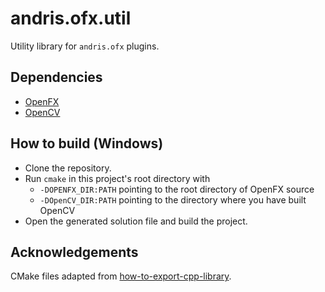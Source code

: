 # andris.ofx.util
Utility library for `andris.ofx` plugins.

## Dependencies
* [OpenFX](https://github.com/ofxa/openfx)
* [OpenCV](https://github.com/opencv/opencv)

## How to build (Windows)
* Clone the repository.
* Run `cmake` in this project's root directory with 
    * `-DOPENFX_DIR:PATH` pointing to the root directory of OpenFX source
    * `-DOpenCV_DIR:PATH` pointing to the directory where you have built OpenCV
* Open the generated solution file and build the project.

## Acknowledgements
CMake files adapted from [how-to-export-cpp-library](https://github.com/robotology/how-to-export-cpp-library).
